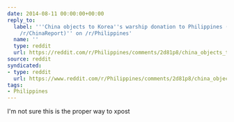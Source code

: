 ```yaml
---
date: 2014-08-11 00:00:00+00:00
reply_to:
  label: '''China objects to Korea''s warship donation to Philippines (x-post from
    /r/ChinaReport)'' on /r/Philippines'
  name: ''
  type: reddit
  url: https://reddit.com/r/Philippines/comments/2d81p8/china_objects_to_koreas_warship_donation_to/
source: reddit
syndicated:
- type: reddit
  url: https://www.reddit.com/r/Philippines/comments/2d81p8/china_objects_to_koreas_warship_donation_to/cjn304g/
tags:
- Philippines
---
```


I'm not sure this is the proper way to xpost